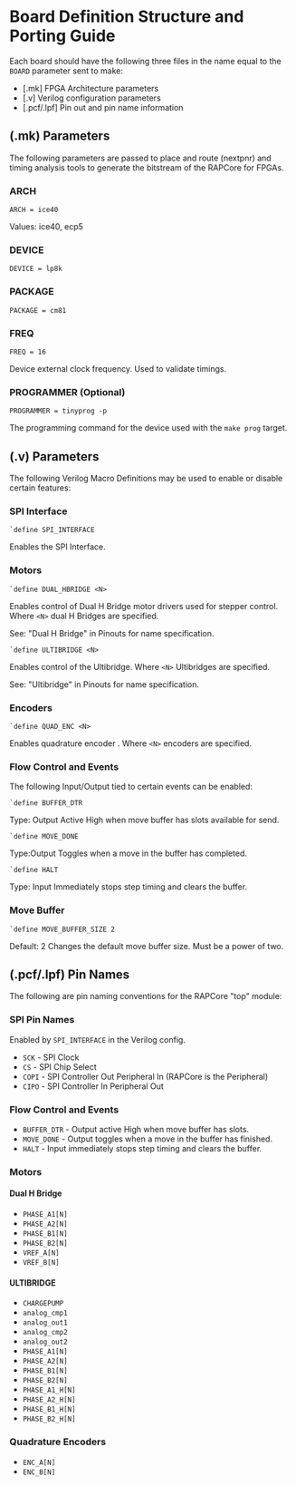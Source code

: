 # Board Definition Structure and Porting Guide

Each board should have the following three files in the name equal to the `BOARD`
parameter sent to make:

- [.mk] FPGA Architecture parameters
- [.v] Verilog configuration parameters
- [.pcf/.lpf] Pin out and pin name information

## (.mk) Parameters

The following parameters are passed to place and route (nextpnr) and timing analysis
tools to generate the bitstream of the RAPCore for FPGAs.

### ARCH
```
ARCH = ice40
```
Values: ice40, ecp5

### DEVICE
```
DEVICE = lp8k
```

### PACKAGE
```
PACKAGE = cm81
```

### FREQ
```
FREQ = 16
```
Device external clock frequency. Used to validate timings.

### PROGRAMMER (Optional)
```
PROGRAMMER = tinyprog -p
```
The programming command for the device used with the `make prog` target.


## (.v) Parameters

The following Verilog Macro Definitions may be used to enable or disable certain
features:

### SPI Interface

```
`define SPI_INTERFACE
```
Enables the SPI Interface.

### Motors

```
`define DUAL_HBRIDGE <N>
```
Enables control of Dual H Bridge motor drivers used for stepper control. Where `<N>`
dual H Bridges are specified.

See: "Dual H Bridge" in Pinouts for name specification.

```
`define ULTIBRIDGE <N>
```
Enables control of the Ultibridge. Where `<N>` Ultibridges are specified.

See: "Ultibridge" in Pinouts for name specification.

### Encoders

```
`define QUAD_ENC <N>
```
Enables quadrature encoder . Where `<N>` encoders are specified.

### Flow Control and Events

The following Input/Output tied to certain events can be enabled:

```
`define BUFFER_DTR
```
Type: Output
Active High when move buffer has slots available for send.

```
`define MOVE_DONE
```
Type:Output
Toggles when a move in the buffer has completed.

```
`define HALT
```
Type: Input
Immediately stops step timing and clears the buffer.

### Move Buffer

```
`define MOVE_BUFFER_SIZE 2
```
Default: 2
Changes the default move buffer size. Must be a power of two.

## (.pcf/.lpf) Pin Names

The following are pin naming conventions for the RAPCore "top" module:

### SPI Pin Names

Enabled by `SPI_INTERFACE` in the Verilog config.

- `SCK` - SPI Clock
- `CS` - SPI Chip Select
- `COPI` - SPI Controller Out Peripheral In (RAPCore is the Peripheral)
- `CIPO` - SPI Controller In Peripheral Out

### Flow Control and Events


- `BUFFER_DTR` - Output active High when move buffer has slots.
- `MOVE_DONE` - Output toggles when a move in the buffer has finished.
- `HALT` - Input immediately stops step timing and clears the buffer.

### Motors


#### Dual H Bridge

- `PHASE_A1[N]`
- `PHASE_A2[N]`
- `PHASE_B1[N]`
- `PHASE_B2[N]`
- `VREF_A[N]`
- `VREF_B[N]`

#### ULTIBRIDGE

- `CHARGEPUMP`
- `analog_cmp1`
- `analog_out1`
- `analog_cmp2`
- `analog_out2`
- `PHASE_A1[N]`
- `PHASE_A2[N]`
- `PHASE_B1[N]`
- `PHASE_B2[N]`
- `PHASE_A1_H[N]`
- `PHASE_A2_H[N]`
- `PHASE_B1_H[N]`
- `PHASE_B2_H[N]`

### Quadrature Encoders

- `ENC_A[N]`
- `ENC_B[N]`
